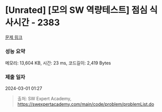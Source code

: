 # [Unrated] [모의 SW 역량테스트] 점심 식사시간 - 2383 

[문제 링크](https://swexpertacademy.com/main/code/problem/problemDetail.do?contestProbId=AV5-BEE6AK0DFAVl) 

### 성능 요약

메모리: 13,604 KB, 시간: 23 ms, 코드길이: 2,419 Bytes

### 제출 일자

2024-03-01 01:27



> 출처: SW Expert Academy, https://swexpertacademy.com/main/code/problem/problemList.do
